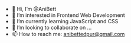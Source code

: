 - 👋 Hi, I’m @AniBett
- 👀 I’m interested in Frontend Web Development
- 🌱 I’m currently learning JavaScript and CSS
- 💞️ I’m looking to collaborate on ...
- 📫 How to reach me: anibettedpur@gmail.com

<!---
AniBett/AniBett is a ✨ special ✨ repository because its `README.md` (this file) appears on your GitHub profile.
You can click the Preview link to take a look at your changes.
--->
